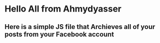 <html>
  <head>
  </head>
  <body>
<h1>Hello All from Ahmydyasser </h1>
<h2> Here is a simple  JS file that Archieves all of your posts  from your  Facebook account </h2>    
  </body>
</html>
